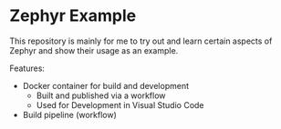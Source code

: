 # Zephyr Example

This repository is mainly for me to try out and learn certain aspects of Zephyr and show their usage as an example.

Features:
- Docker container for build and development
  - Built and published via a workflow
  - Used for Development in Visual Studio Code
- Build pipeline (workflow)